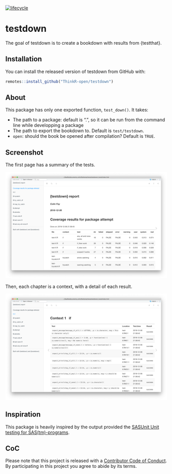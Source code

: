 
<!-- README.md is generated from README.Rmd. Please edit that file -->

[![lifecycle](https://img.shields.io/badge/lifecycle-experimental-orange.svg)](https://www.tidyverse.org/lifecycle/#experimental)

# testdown

The goal of testdown is to create a bookdown with results from
{testthat}.

## Installation

You can install the released version of testdown from GitHub with:

``` r
remotes::install_github("ThinkR-open/testdown")
```

## About

This package has only one exported function, `test_down()`. It takes:

  - The path to a package: default is “.”, so it can be run from the
    command line while developping a package
  - The path to export the bookdown to. Default is `test/testdown`.
  - `open`: should the book be opened after compilation? Default is
    `TRUE`.

## Screenshot

The first page has a summary of the tests.

![](readmefigs/home.png)

Then, each chapter is a context, with a detail of each result.

![](readmefigs/context.png)

## Inspiration

This package is heavily inspired by the output provided the [SASUnit
Unit testing for SAS(tm)-programs](https://sourceforge.net/p/sasunit/).

## CoC

Please note that this project is released with a [Contributor Code of
Conduct](CODE_OF_CONDUCT.md). By participating in this project you agree
to abide by its terms.
